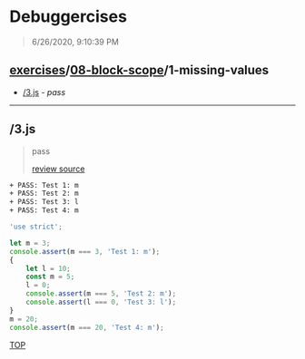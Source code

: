 # Debuggercises 

> 6/26/2020, 9:10:39 PM 

## [exercises](../../README.md)/[08-block-scope](../README.md)/1-missing-values 

- [/3.js](#3js) - _pass_ 
---

## /3.js 

> pass 
>
> [review source](../../../exercises/08-block-scope/1-missing-values/3.js)

```txt
+ PASS: Test 1: m
+ PASS: Test 2: m
+ PASS: Test 3: l
+ PASS: Test 4: m
```

```js
'use strict';

let m = 3;
console.assert(m === 3, 'Test 1: m');
{
	let l = 10;
	const m = 5;
	l = 0;
	console.assert(m === 5, 'Test 2: m');
	console.assert(l === 0, 'Test 3: l');
}
m = 20;
console.assert(m === 20, 'Test 4: m');

```

[TOP](#debuggercises)

